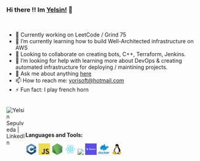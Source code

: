 ### Hi there !! Im [Yelsin!](https://github.com/Yorisoft) 👋

<br />

- 🔭 Currently working on LeetCode / Grind 75
- 🌱 I’m currently learning how to build Well-Architected infrastructure on AWS
- 👯 Looking to collaborate on creating bots, C++, Terraform, Jenkins. 
- 🤔 I’m looking for help with learning more about DevOps & creating automated infrastructure for deploying / maintining projects. 
- 💬 Ask me about anything [here](https://github.com/Yorisoft/Yorisoft/issues)
- 📫 How to reach me: yorisoft@hotmail.com
- ⚡ Fun fact: I play french horn

<br />

<a target="_blank" href="https://www.linkedin.com/in/yelsin-sepulveda-lara" >
  <img align="left" alt="Yelsin Sepulveda | LinkedIn" width="50px" src="https://cdn.freebiesupply.com/logos/large/2x/linkedin-icon-logo-png-transparent.png" />
</a>

<br />
<br />
<br />

**Languages and Tools:**  

<code><img height="30" src="https://raw.githubusercontent.com/github/explore/80688e429a7d4ef2fca1e82350fe8e3517d3494d/topics/cpp/cpp.png"></code>
<code><img height="30" src="https://raw.githubusercontent.com/github/explore/80688e429a7d4ef2fca1e82350fe8e3517d3494d/topics/javascript/javascript.png"></code>
<code><img height="30" src="https://raw.githubusercontent.com/github/explore/80688e429a7d4ef2fca1e82350fe8e3517d3494d/topics/nodejs/nodejs.png"></code> 
<code><img height="30" src="https://raw.githubusercontent.com/github/explore/80688e429a7d4ef2fca1e82350fe8e3517d3494d/topics/react/react.png"></code>
<code><img height="30" src="https://raw.githubusercontent.com/github/explore/80688e429a7d4ef2fca1e82350fe8e3517d3494d/topics/jenkin/jenkins.png"></code>
<code><img height="30" src="https://raw.githubusercontent.com/github/explore/80688e429a7d4ef2fca1e82350fe8e3517d3494d/topics/terraform/terraform.png"></code>
<code><img height="30" src="https://raw.githubusercontent.com/github/explore/80688e429a7d4ef2fca1e82350fe8e3517d3494d/topics/docker/docker.png"></code>
<code><img height="30" src="https://raw.githubusercontent.com/github/explore/80688e429a7d4ef2fca1e82350fe8e3517d3494d/topics/linux/linux.png"></code>
